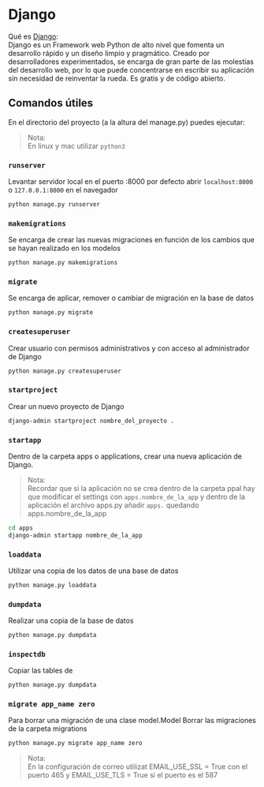 # Django

Qué es [Django]:\
Django es un Framework web Python de alto nivel que fomenta un desarrollo rápido y un diseño limpio y pragmático. Creado por desarrolladores experimentados, se encarga de gran parte de las molestias del desarrollo web, por lo que puede concentrarse en escribir su aplicación sin necesidad de reinventar la rueda. Es gratis y de código abierto.

## Comandos útiles
En el directorio del proyecto (a la altura del manage.py) puedes ejecutar:

> Nota:\
En linux y mac utilizar `python3`

### `runserver`
Levantar servidor local en el puerto :8000 por defecto
abrir `localhost:8000` o `127.0.0.1:8000` en el navegador
```sh
python manage.py runserver
```

### `makemigrations`
Se encarga de crear las nuevas migraciones en función de los cambios que se hayan realizado en los modelos
```sh
python manage.py makemigrations
```

### `migrate`
Se encarga de aplicar, remover o cambiar de migración en la base de datos
```sh
python manage.py migrate
```

### `createsuperuser`
Crear usuario con permisos administrativos y con acceso al administrador de Django
```sh
python manage.py createsuperuser
```

### ```startproject```
Crear un nuevo proyecto de Django
```sh
django-admin startproject nombre_del_proyecto .
```

### ```startapp```
Dentro de la carpeta apps o applications, crear una nueva aplicación de Django.
>Nota:\
Recordar que si la aplicación no se crea dentro de la carpeta ppal hay que modificar el settings con `apps.nombre_de_la_app` y dentro de la aplicación el archivo apps.py añadir `apps.` quedando apps.nombre_de_la_app
```sh
cd apps
django-admin startapp nombre_de_la_app
```

### ```loaddata```
Utilizar una copia de los datos de una base de datos
```sh
python manage.py loaddata
```

### ```dumpdata ```
Realizar una copia de la base de datos
```sh
python manage.py dumpdata
```

### ```inspectdb ```
Copiar las tables de 
```sh
python manage.py dumpdata
```

### ```migrate app_name zero```
Para borrar una migración de una clase model.Model
Borrar las migraciones de la carpeta migrations
```sh
python manage.py migrate app_name zero
```


>Nota:\
En la configuración de correo utilizat EMAIL_USE_SSL = True con el puerto 465 y EMAIL_USE_TLS = True si el puerto es el 587

[Django]: https://www.djangoproject.com/start/overview/
